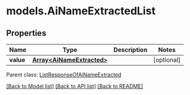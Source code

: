 # models.AiNameExtractedList
## Properties
Name | Type | Description | Notes
------------ | ------------- | ------------- | -------------
**value** | [**Array&lt;AiNameExtracted&gt;**](AiNameExtracted.md) |  | [optional] 

 Parent class: [ListResponseOfAiNameExtracted](ListResponseOfAiNameExtracted.md)

[[Back to Model list]](README.md#documentation-for-models) [[Back to API list]](README.md#documentation-for-api-endpoints) [[Back to README]](README.md)


